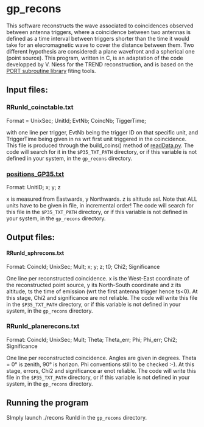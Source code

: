 # gp_recons

This software reconstructs the wave associated to coincidences observed between antenna triggers, where a coincidence between two antennas is defined as a time interval between triggers shorter than the time it would take for an elecromagnetic wave to cover the distance between them. Two different hypothesis are considered: a plane wavefront and a spherical one (point source).
This program, written in C,   is an adaptation of the code developped by V. Niess for the TREND reconstruction, and is based on the [PORT subroutine library](http://www.netlib.org/port/) fiting tools.

## Input files: 
### RRunId_coinctable.txt
Format = UnixSec; UnitId; EvtNb; CoincNb; TiggerTime; 

with one line per trigger, EvtNb being the trigger ID on that specific unit, and TriggerTime being given in ns wrt first unit triggered in the coincidence. This file is produced through the build_coins() method of [readData.py](https://github.com/TREND50/gp_ana/blob/master/readData.py). The code will search for it in the ```$P35_TXT_PATH``` directory, or if this variable is not defined in your system, in the ```gp_recons``` directory.

### [positions_GP35.txt](https://github.com/TREND50/gp_recons/blob/master/positions_GP35.txt)
Format: UnitID; x; y; z 

x is measured from Eastwards, y Northwards. z is altitude asl. 
Note that ALL units have to be given in file, in incremental order! The code will search for this file in the ```$P35_TXT_PATH``` directory, or if this variable is not defined in your system, in the ```gp_recons``` directory.

## Output files: 

#### RRunId_sphrecons.txt
Format: CoincId; UnixSec; Mult; x; y; z; t0; Chi2; Significance

One line per reconstructed coincidence. x is the West-East coordinate of the reconstructed point source, y its North-South coordinate and z its altitude, ts the time of emission (wrt the first antenna trigger hence ts<0). At this stage, Chi2 and significance are not reliable. The code will write this file in the ```$P35_TXT_PATH``` directory, or if this variable is not defined in your system, in the ```gp_recons``` directory.

### RRunId_planerecons.txt
Format: CoincId; UnixSec; Mult; Theta; Theta_err; Phi; Phi_err; Chi2; Significance

One line per reconstructed coincidence. Angles are given in degrees. Theta = 0° is zenith, 90° is horizon. Phi conventions still to be checked :-).  At this stage, errors, Chi2 and significance ar enot reliable. The code will write this file in the ```$P35_TXT_PATH``` directory, or if this variable is not defined in your system, in the ```gp_recons``` directory.

## Running the program
SImply launch ./recons RunId in the ```gp_recons``` directory.
